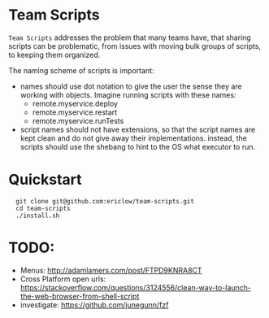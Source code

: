 # Team Scripts
`Team Scripts` addresses the problem that many teams have, that sharing scripts can be problematic, from issues with moving bulk groups of scripts, to keeping them organized.

The naming scheme of scripts is important:
* names should use dot notation to give the user the sense they are working with objects.  Imagine running scripts with these names: 
    * remote.myservice.deploy
    * remote.myservice.restart
    * remote.myservice.runTests
* script names should not have extensions, so that the script names are kept clean and do not give away their implementations.  instead, the scripts should use the shebang to hint to the OS what executor to run.

# Quickstart

```
  git clone git@github.com:ericlow/team-scripts.git
  cd team-scripts
  ./install.sh
```


# TODO: 
  * Menus: http://adamlamers.com/post/FTPD9KNRA8CT
  * Cross Platform open urls: https://stackoverflow.com/questions/3124556/clean-way-to-launch-the-web-browser-from-shell-script
  * investigate: https://github.com/junegunn/fzf
